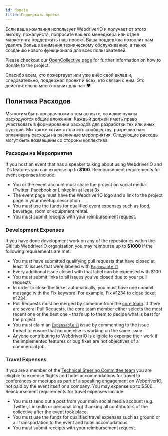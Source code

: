 ```yaml
---
id: donate
title: Поддержать проект
---
```


Если ваша компания использует WebdriverIO и получает от этого выгоду, пожалуйста, попросите вашего менеджера или отдел маркетинга поддержать наш проект. Ваша поддержка позволит нам уделять больше внимания техническому обслуживанию, а также созданию нового функционала для всех пользователей.

Please checkout our [OpenCollective page](https://opencollective.com/webdriverio) for further information on how to donate to the project.

Спасибо всем, кто пожертвует или уже внёс свой вклад и, следовательно, поддержал проект и всех, кто связан с ним. Это действительно много значит для нас ❤️

## Политика Расходов

Мы хотим быть прозрачными в том аспекте, на какие нужны расходуются общие вложения. Каждый должен иметь право участвовать в формировании расходов для разработки тех или иных функций. Мы также хотим отплатить сообществу, разрешив нам оплачивать расходы на различные мероприятия. Следующие расходы могут быть возмещены со стороны коллектива:

### Расходы на Мероприятия

If you host an event that has a speaker talking about using WebdriverIO and it's features you can expense up to __$100__. Reimbursement requirements for event expenses include:

- You or the event account must share the project on social media (Twitter, Facebook or LinkedIn) at least 3x
- The event page must have the WebdriverIO logo and a link to the project page in your meetup description
- You must use the funds for qualified event expenses such as food, beverage, room or equipment rental.
- You must submit receipts with your reimbursement request.

### Development Expenses

If you have done development work on any of the repositories within the GitHub WebdriverIO organisation you may reimburse up to __$1000__ if the following requirements are met:

- You must have submitted qualifying pull requests that have closed at least 10 issues that were labeled with [`Expensable 💸`](https://github.com/webdriverio/webdriverio/labels/Expensable%20%F0%9F%92%B8)
- Every additional issue closed with that label can be expensed with $100
- You must submit links to all issues you’ve closed due to your pull requests
- In order to close the ticket automatically, you must have one commit message with the Fix keyword. For example, Fix #1234 to close ticket #1234.
- Pull Requests must be merged by someone from the [core team](https://github.com/webdriverio/webdriverio/blob/main/AUTHORS.md#tsc-technical-steering-committee). If there are several Pull Requests, the core team member either selects the most recent one or the best one - that’s up to them to decide what is best for the project.
- You must claim an [`Expensable 💸`](https://github.com/webdriverio/webdriverio/labels/Expensable%20%F0%9F%92%B8) issue by commenting to the issue thread to ensure that no one else is working on the same issue.
- Anyone contributing to WebdriverIO is eligible to expense their work if the implemented features or bug fixes are not objectives of a commercial job.

### Travel Expenses

If you are a member of the [Technical Steering Committee team](https://github.com/webdriverio/webdriverio/blob/main/AUTHORS.md#tsc-technical-steering-committee) you are eligible to expense flights and hotel accommodations for travel to conferences or meetups as part of a speaking engagement on WebdriverIO, not paid by the event itself or a company. You may expense up to $500. Reimbursement requirements for travel expenses include:

- You must send out a post from your main social media account (e.g. Twitter, LinkedIn or personal blog) thanking all contributors of the collective after the event took place.
- You must use the funds for qualified travel expenses such as ground or air transportation to the event and hotel accomodations.
- You must submit receipts with your reimbursement request.
